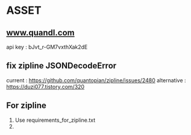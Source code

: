 # ASSET

## www.quandl.com
api key : bJvt_r-GM7vxthXak2dE

## fix zipline JSONDecodeError

current : https://github.com/quantopian/zipline/issues/2480
alternative : https://duzi077.tistory.com/320

## For zipline

1. Use requirements_for_zipline.txt
2.